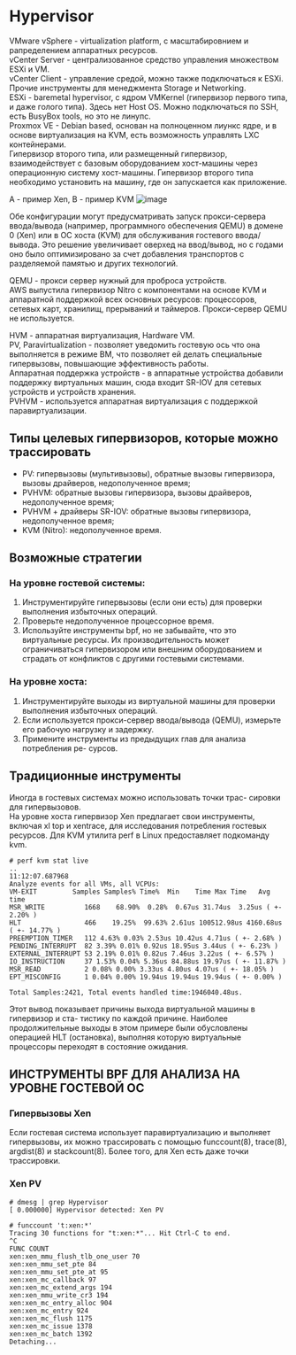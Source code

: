 # Hypervisor
VMware vSphere - virtualization platform, с масштабировнием и рапределением аппаратных ресурсов. <br>
vCenter Server - централизованное средство управления множеством ESXi и VM. <br>
vCenter Client - управление средой, можно также подключаться к ESXi. <br>
Прочие инструменты для менеджмента Storage и Networking. <br>
ESXi - baremetal hypervisor, с ядром VMKernel (гипервизор первого типа, и даже голого типа). Здесь нет Host OS. Можно подключаться по SSH, есть BusyBox tools, но это не линупс. <br>
Proxmox VE - Debian based, основан на полноценном лиункс ядре, и в основе виртуализация на KVM, есть возможность управлять LXC контейнерами. <br>
Гипервизор второго типа, или размещенный гипервизор, взаимодействует с базовым оборудованием хост-машины через операционную систему хост-машины. Гипервизор второго типа необходимо установить на машину, где он запускается как приложение.

А - пример Xen, B - пример KVM
![image](https://github.com/user-attachments/assets/21f01258-b3fd-499e-8935-47cf78b41482)

Обе конфигурации могут предусматривать запуск прокси-сервера ввода/вывода
(например, программного обеспечения QEMU) в домене 0 (Xen) или в ОС хоста
(KVM) для обслуживания гостевого ввода/вывода. Это решение увеличивает
оверхед на ввод/вывод, но с годами оно было оптимизировано за счет добавления
транспортов с разделяемой памятью и других технологий.

QEMU - прокси сервер нужный для проброса устройств. <br>
AWS выпустила гипервизор Nitro с компонентами на основе KVM
и аппаратной поддержкой всех основных ресурсов: процессоров, сетевых карт,
хранилищ, прерываний и таймеров. Прокси-сервер QEMU не используется.

HVM - аппаратная виртуализация, Hardware VM. <br>
PV, Paravirtualization - позволяет уведомить гостевую ось что она выполняется в режиме ВМ, что позволяет ей делать специальные гипервызовы, повышающие эффективность работы. <br>
Аппаратная поддержка устройств - в аппаратные устройства добавили поддержку виртуальных машин, сюда входит SR-IOV для сетевых устройств и устройств хранения. <br>
PVHVM - используется аппаратная виртуализация с поддержкой паравиртуализации.

## Типы целевых гипервизоров, которые можно трассировать
 - PV: гипервызовы (мультивызовы), обратные вызовы гипервизора, вызовы
драйверов, недополученное время;
 - PVHVM: обратные вызовы гипервизора, вызовы драйверов, недополученное
время;
 - PVHVM + драйверы SR-IOV: обратные вызовы гипервизора, недополученное
время;
 - KVM (Nitro): недополученное время.
## Возможные стратегии
### На уровне гостевой системы:

1. Инструментируйте гипервызовы (если они есть) для проверки выполнения
избыточных операций.
2. Проверьте недополученное процессорное время.
3. Используйте инструменты bpf, но не забывайте, что это виртуальные ресурсы. Их производительность
может ограничиваться гипервизором или внешним оборудованием и страдать
от конфликтов с другими гостевыми системами.

### На уровне хоста:

1. Инструментируйте выходы из виртуальной машины для проверки выполнения
избыточных операций.
2. Если используется прокси-сервер ввода/вывода (QEMU), измерьте его рабочую
нагрузку и задержку.
3. Примените инструменты из предыдущих глав для анализа потребления ре-
сурсов.

## Традиционные инструменты
Иногда в гостевых системах можно использовать точки трас-
сировки для гипервызовов. <br>
На уровне хоста гипервизор Xen предлагает свои инструменты, включая xl top
и xentrace, для исследования потребления гостевых ресурсов. Для KVM утилита
perf в Linux предоставляет подкоманду kvm.
```
# perf kvm stat live
..
11:12:07.687968
Analyze events for all VMs, all VCPUs:
VM-EXIT         Samples Samples% Time%  Min    Time Max Time   Avg time
MSR_WRITE          1668    68.90%  0.28%  0.67us 31.74us  3.25us ( +- 2.20% )
HLT                466    19.25%  99.63% 2.61us 100512.98us 4160.68us ( +- 14.77% )
PREEMPTION_TIMER   112 4.63% 0.03% 2.53us 10.42us 4.71us ( +- 2.68% )
PENDING_INTERRUPT  82 3.39% 0.01% 0.92us 18.95us 3.44us ( +- 6.23% )
EXTERNAL_INTERRUPT 53 2.19% 0.01% 0.82us 7.46us 3.22us ( +- 6.57% )
IO_INSTRUCTION     37 1.53% 0.04% 5.36us 84.88us 19.97us ( +- 11.87% )
MSR_READ           2 0.08% 0.00% 3.33us 4.80us 4.07us ( +- 18.05% )
EPT_MISCONFIG      1 0.04% 0.00% 19.94us 19.94us 19.94us ( +- 0.00% )

Total Samples:2421, Total events handled time:1946040.48us.
```
Этот вывод показывает причины выхода виртуальной машины в гипервизор и ста-
тистику по каждой причине. Наиболее продолжительные выходы в этом примере
были обусловлены операцией HLT (остановка), выполняя которую виртуальные
процессоры переходят в состояние ожидания.

## ИНСТРУМЕНТЫ BPF ДЛЯ АНАЛИЗА НА УРОВНЕ ГОСТЕВОЙ ОС
### Гипервызовы Xen
Если гостевая система использует паравиртуализацию и выполняет гипервызовы,
их можно трассировать с помощью funccount(8), trace(8), argdist(8) и stackcount(8).
Более того, для Xen есть даже точки трассировки.
### Xen PV
```
# dmesg | grep Hypervisor
[ 0.000000] Hypervisor detected: Xen PV
```
```
# funccount 't:xen:*'
Tracing 30 functions for "t:xen:*"... Hit Ctrl-C to end.
^C
FUNC COUNT
xen:xen_mmu_flush_tlb_one_user 70
xen:xen_mmu_set_pte 84
xen:xen_mmu_set_pte_at 95
xen:xen_mc_callback 97
xen:xen_mc_extend_args 194
xen:xen_mmu_write_cr3 194
xen:xen_mc_entry_alloc 904
xen:xen_mc_entry 924
xen:xen_mc_flush 1175
xen:xen_mc_issue 1378
xen:xen_mc_batch 1392
Detaching...
```

